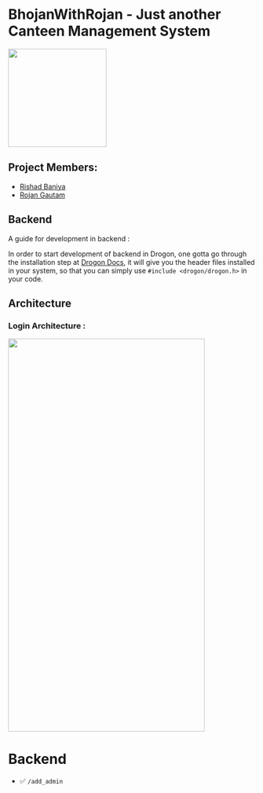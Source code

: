 # BhojanWithRojan - Just another Canteen Management System

<img src="https://user-images.githubusercontent.com/54678051/196235289-0b9ac354-d8bc-4f54-9101-2a789817359c.png" width="200" height="200">

## Project Members:
- [Rishad Baniya](https://github.com/rishadbaniya)
- [Rojan Gautam](https://github.com/this-iskamal)


## Backend

A guide for development in backend :

In order to start development of backend in Drogon, one gotta go through the installation step at [Drogon Docs](https://drogon.docsforge.com/), it will give you the header files installed in your system, so that
you can simply use `#include <drogon/drogon.h>` in your code.


## Architecture 

### Login Architecture : 

<img src="https://user-images.githubusercontent.com/54678051/196230120-035385c2-dfc8-4394-ad1f-327df8639741.png" width="400" height="800">


# Backend

- ✅ `/add_admin`
